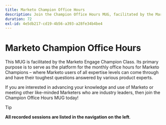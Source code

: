 ```yaml
---
title: Marketo Champion Office Hours
description: Join the Champion Office Hours MUG, facilitated by the Marketo Engage Champion Class, to get your toughest Marketo questions answered by product experts and connect with industry-leading marketers.
duration: 72
exl-id: 4e5db217-cd19-4b56-a393-a28fe34b4be4
---
```

# Marketo Champion Office Hours

This MUG is facilitated by the Marketo Engage Champion Class. Its primary purpose is to serve as the platform for the monthly office hours for Marketo Champions – where Marketo users of all expertise levels can come through and have their toughest questions answered by various product experts.  

If you are interested in advancing your knowledge and use of Marketo or meeting other like-minded Marketers who are industry leaders, then join the Champion Office Hours MUG today! 

>[!TIP]
>
>**All recorded sessions are listed in the navigation on the left**.
